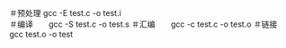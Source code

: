 ＃预处理  gcc -E test.c -o test.i  
＃编译　　gcc -S test.c -o test.s
＃汇编　　gcc -c test.c -o test.o
＃链接　　gcc test.o -o test
